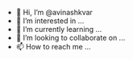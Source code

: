 - 👋 Hi, I’m @avinashkvar
- 👀 I’m interested in ...
- 🌱 I’m currently learning ...
- 💞️ I’m looking to collaborate on ...
- 📫 How to reach me ...

<!---
avinashkvar/avinashkvar is a ✨ special ✨ repository because its `README.md` (this file) appears on your GitHub profile.
You can click the Preview link to take a look at your changes.
--->
